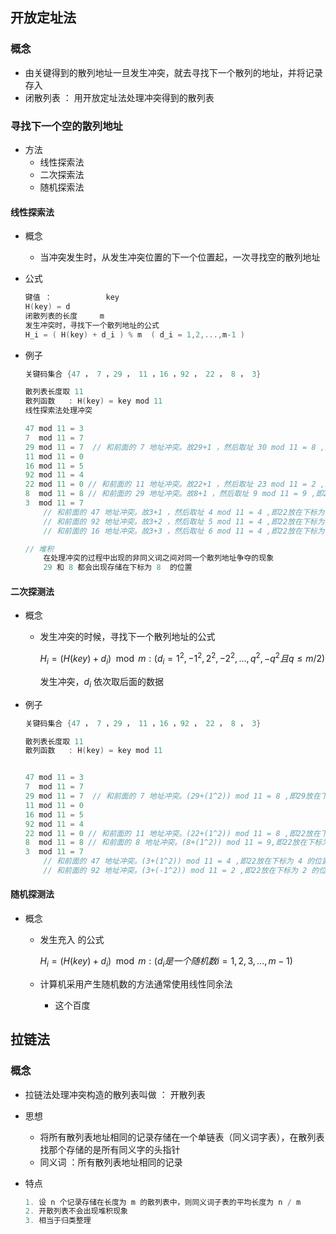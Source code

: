 ## 开放定址法

### 概念

*   由关键得到的散列地址一旦发生冲突，就去寻找下一个散列的地址，并将记录存入
*   闭散列表 ： 用开放定址法处理冲突得到的散列表

### 寻找下一个空的散列地址

*   方法
    *   线性探索法
    *   二次探索法
    *   随机探索法

#### 线性探索法

*   概念

    *   当冲突发生时，从发生冲突位置的下一个位置起，一次寻找空的散列地址

*   公式

    ```go
    键值 ： 	    	key
    H(key) = d	
    闭散列表的长度		m 
    发生冲突时，寻找下一个散列地址的公式
    H_i = ( H(key) + d_i ) % m  ( d_i = 1,2,...,m-1 )
    ```

*   例子

    ```go
    关键码集合 {47 ， 7 ，29 ， 11 ，16 ，92 ， 22 ， 8 ， 3}
    
    散列表长度取 11
    散列函数   : H(key) = key mod 11 
    线性探索法处理冲突
    
    47 mod 11 = 3
    7  mod 11 = 7
    29 mod 11 = 7  // 和前面的 7 地址冲突。故29+1 ，然后取址 30 mod 11 = 8 ,即29放在下标为8的位置
    11 mod 11 = 0
    16 mod 11 = 5
    92 mod 11 = 4 
    22 mod 11 = 0 // 和前面的 11 地址冲突。故22+1 ，然后取址 23 mod 11 = 2 ,即22放在下标为 1 的位置
    8  mod 11 = 8 // 和前面的 29 地址冲突。故8+1 ，然后取址 9 mod 11 = 9 ,即22放在下标为 9 的位置
    3  mod 11 = 7 
    	// 和前面的 47 地址冲突。故3+1 ，然后取址 4 mod 11 = 4 ,即22放在下标为 4 的位置 ,继续冲突 
    	// 和前面的 92 地址冲突。故3+2 ，然后取址 5 mod 11 = 4 ,即22放在下标为 5 的位置 ,继续冲突
    	// 和前面的 16 地址冲突。故3+3 ，然后取址 6 mod 11 = 4 ,即22放在下标为 6 的位置
    
    // 堆积
    	在处理冲突的过程中出现的非同义词之间对同一个散列地址争夺的现象
    	29 和 8 都会出现存储在下标为 8  的位置
    ```



#### 二次探测法

*   概念

    *   发生冲突的时候，寻找下一个散列地址的公式

        $H_i=( H(key) + d_i) \mod m  : (d_i =  1^2 ,-1^2 , 2^2 ,-2^2 , ... , q^2 , -q^2且q \leq m/2)$

        发生冲突，$d_i$ 依次取后面的数据

*   例子

    ```go
    关键码集合 {47 ， 7 ，29 ， 11 ，16 ，92 ， 22 ， 8 ， 3}
    
    散列表长度取 11
    散列函数   : H(key) = key mod 11 
    
    
    47 mod 11 = 3
    7  mod 11 = 7
    29 mod 11 = 7  // 和前面的 7 地址冲突。(29+(1^2)) mod 11 = 8 ,即29放在下标为8的位置
    11 mod 11 = 0
    16 mod 11 = 5
    92 mod 11 = 4 
    22 mod 11 = 0 // 和前面的 11 地址冲突。(22+(1^2)) mod 11 = 8 ,即22放在下标为 1 的位置
    8  mod 11 = 8 // 和前面的 8 地址冲突。(8+(1^2)) mod 11 = 9,即22放在下标为 9 的位置
    3  mod 11 = 7 
    	// 和前面的 47 地址冲突。(3+(1^2)) mod 11 = 4 ,即22放在下标为 4 的位置 ,继续冲突 
    	// 和前面的 92 地址冲突。(3+(-1^2)) mod 11 = 2 ,即22放在下标为 2 的位置 
    ```

#### 随机探测法

*   概念

    *   发生充入 的公式

        $H_i=( H(key) + d_i) \mod m  : (d_i 是一个随机数 i = 1,2,3,...,m-1)$

    *   计算机采用产生随机数的方法通常使用线性同余法

        *   这个百度







## 拉链法

### 概念

*   拉链法处理冲突构造的散列表叫做 ： 开散列表

*   思想

    *   将所有散列表地址相同的记录存储在一个单链表（同义词字表），在散列表找那个存储的是所有同义字的头指针
    *   同义词 ：所有散列表地址相同的记录

*   特点

    ```go
    1. 设 n 个记录存储在长度为 m 的散列表中，则同义词子表的平均长度为 n / m
    2. 开散列表不会出现堆积现象
    3. 相当于归类整理
```
    
    




















